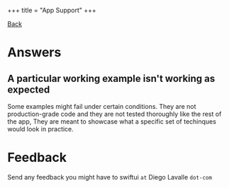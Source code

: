 +++
title = "App Support"
+++

[Back](..)

# Answers

## A particular working example isn't working as expected

Some examples might fail under certain conditions. They are not production-grade code and they are not tested thoroughly like the rest of the app, They are meant to showcase what a specific set of techinques would look in practice.

# Feedback

Send any feedback you might have to swiftui `at` Diego Lavalle `dot-com`
